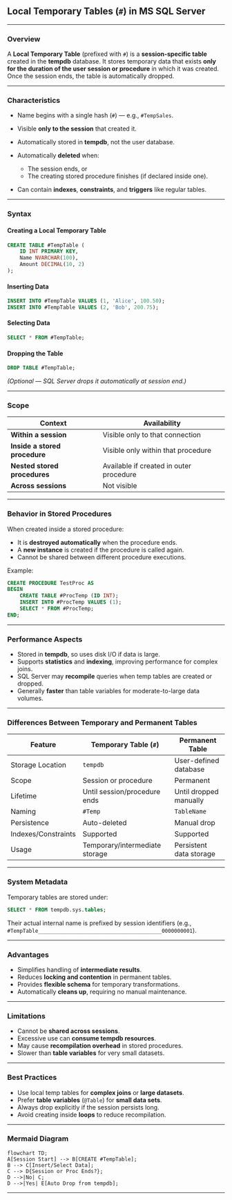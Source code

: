 ## **Local Temporary Tables (`#`) in MS SQL Server**

---

### **Overview**

A **Local Temporary Table** (prefixed with `#`) is a **session-specific table** created in the **tempdb** database. It stores temporary data that exists **only for the duration of the user session or procedure** in which it was created. Once the session ends, the table is automatically dropped.

---

### **Characteristics**

* Name begins with a single hash (`#`) — e.g., `#TempSales`.
* Visible **only to the session** that created it.
* Automatically stored in **tempdb**, not the user database.
* Automatically **deleted** when:

  * The session ends, or
  * The creating stored procedure finishes (if declared inside one).
* Can contain **indexes**, **constraints**, and **triggers** like regular tables.

---

### **Syntax**

#### **Creating a Local Temporary Table**

```sql
CREATE TABLE #TempTable (
    ID INT PRIMARY KEY,
    Name NVARCHAR(100),
    Amount DECIMAL(10, 2)
);
```

#### **Inserting Data**

```sql
INSERT INTO #TempTable VALUES (1, 'Alice', 100.50);
INSERT INTO #TempTable VALUES (2, 'Bob', 200.75);
```

#### **Selecting Data**

```sql
SELECT * FROM #TempTable;
```

#### **Dropping the Table**

```sql
DROP TABLE #TempTable;
```

*(Optional — SQL Server drops it automatically at session end.)*

---

### **Scope**

| Context                       | Availability                            |
| ----------------------------- | --------------------------------------- |
| **Within a session**          | Visible only to that connection         |
| **Inside a stored procedure** | Visible only within that procedure      |
| **Nested stored procedures**  | Available if created in outer procedure |
| **Across sessions**           | Not visible                             |

---

### **Behavior in Stored Procedures**

When created inside a stored procedure:

* It is **destroyed automatically** when the procedure ends.
* A **new instance** is created if the procedure is called again.
* Cannot be shared between different procedure executions.

Example:

```sql
CREATE PROCEDURE TestProc AS
BEGIN
    CREATE TABLE #ProcTemp (ID INT);
    INSERT INTO #ProcTemp VALUES (1);
    SELECT * FROM #ProcTemp;
END;
```

---

### **Performance Aspects**

* Stored in **tempdb**, so uses disk I/O if data is large.
* Supports **statistics** and **indexing**, improving performance for complex joins.
* SQL Server may **recompile** queries when temp tables are created or dropped.
* Generally **faster** than table variables for moderate-to-large data volumes.

---

### **Differences Between Temporary and Permanent Tables**

| Feature             | Temporary Table (`#`)          | Permanent Table         |
| ------------------- | ------------------------------ | ----------------------- |
| Storage Location    | `tempdb`                       | User-defined database   |
| Scope               | Session or procedure           | Permanent               |
| Lifetime            | Until session/procedure ends   | Until dropped manually  |
| Naming              | `#Temp`                        | `TableName`             |
| Persistence         | Auto-deleted                   | Manual drop             |
| Indexes/Constraints | Supported                      | Supported               |
| Usage               | Temporary/intermediate storage | Persistent data storage |

---

### **System Metadata**

Temporary tables are stored under:

```sql
SELECT * FROM tempdb.sys.tables;
```

Their actual internal name is prefixed by session identifiers (e.g., `#TempTable________________________________________0000000001`).

---

### **Advantages**

* Simplifies handling of **intermediate results**.
* Reduces **locking and contention** in permanent tables.
* Provides **flexible schema** for temporary transformations.
* Automatically **cleans up**, requiring no manual maintenance.

---

### **Limitations**

* Cannot be **shared across sessions**.
* Excessive use can **consume tempdb resources**.
* May cause **recompilation overhead** in stored procedures.
* Slower than **table variables** for very small datasets.

---

### **Best Practices**

* Use local temp tables for **complex joins** or **large datasets**.
* Prefer **table variables** (`@Table`) for **small data sets**.
* Always drop explicitly if the session persists long.
* Avoid creating inside **loops** to reduce recompilation.

---

### **Mermaid Diagram**

```mermaid
flowchart TD;
A[Session Start] --> B[CREATE #TempTable];
B --> C[Insert/Select Data];
C --> D{Session or Proc Ends?};
D -->|No| C;
D -->|Yes| E[Auto Drop from tempdb];
```

---
